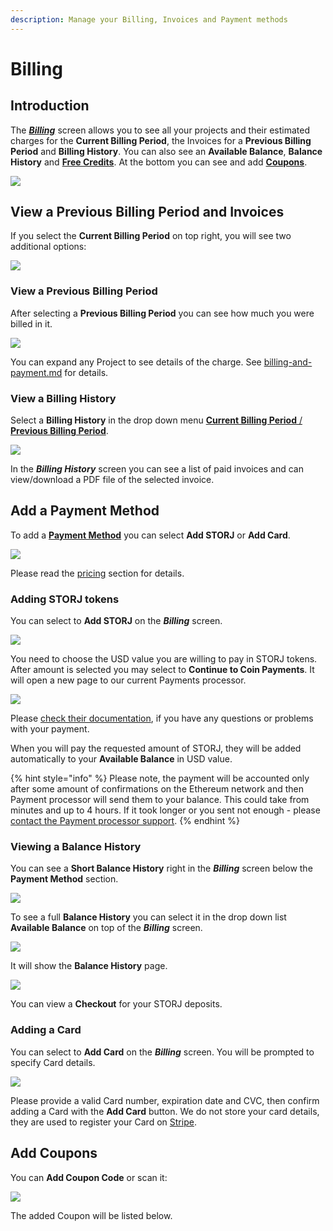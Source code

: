 ```yaml
---
description: Manage your Billing, Invoices and Payment methods
---
```


# Billing

## Introduction

The [_**Billing**_](billing.md) screen allows you to see all your projects and their estimated charges for the **Current Billing Period**, the Invoices for a **Previous Billing Period** and **Billing History**. You can also see an **Available Balance**, **Balance History** and [**Free Credits**](../../billing-payment-and-accounts-1/storj-token/promotional-credits.md#credits). At the bottom you can see and add [**Coupons**](../../billing-payment-and-accounts-1/storj-token/promotional-credits.md#coupons).

![](<../../.gitbook/assets/image (151).png>)

## View a Previous Billing Period and Invoices

If you select the **Current Billing Period** on top right, you will see two additional options:

![](<../../.gitbook/assets/image (146).png>)

### View a Previous Billing Period

After selecting a **Previous Billing Period** you can see how much you were billed in it.

![](<../../.gitbook/assets/image (130).png>)

You can expand any Project to see details of the charge. See [billing-and-payment.md](../../billing-payment-and-accounts-1/pricing/billing-and-payment.md "mention") for details.

### View a Billing History

Select a **Billing History** in the drop down menu [**Current Billing Period** / **Previous Billing Period**](billing.md#view-a-previous-billing-period-and-invoices).

![](<../../.gitbook/assets/image (155).png>)

In the _**Billing History**_ screen you can see a list of paid invoices and can view/download a PDF file of the selected invoice.

## Add a Payment Method

To add a [**Payment Method**](../../billing-payment-and-accounts-1/storj-token/) you can select **Add STORJ** or **Add Card**.

![](<../../.gitbook/assets/image (138) (1).png>)

Please read the [pricing](../../billing-payment-and-accounts-1/pricing/ "mention") section for details.

### Adding STORJ tokens

You can select to **Add STORJ** on the _**Billing**_ screen.

![](<../../.gitbook/assets/image (121).png>)

You need to choose the USD value you are willing to pay in STORJ tokens. After amount is selected you may select to **Continue to Coin Payments**. It will open a new page to our current Payments processor.

![](<../../.gitbook/assets/image (163).png>)

Please [check their documentation](https://www.coinpayments.net/help), if you have any questions or problems with your payment.

When you will pay the requested amount of STORJ, they will be added automatically to your **Available Balance** in USD value.

{% hint style="info" %}
Please note, the payment will be accounted only after some amount of confirmations on the Ethereum network and then Payment processor will send them to your balance. This could take from minutes and up to 4 hours. If it took longer or you sent not enough - please [contact the Payment processor support](https://www.coinpayments.net/help-support).
{% endhint %}

### Viewing a Balance History

You can see a **Short Balance History** right in the _**Billing**_ screen below the **Payment Method** section.

![](<../../.gitbook/assets/image (165).png>)

To see a full **Balance History** you can select it in the drop down list **Available Balance** on top of the _**Billing**_ screen.

![](<../../.gitbook/assets/image (135) (1) (1).png>)

It will show the **Balance History** page.

![](<../../.gitbook/assets/image (129).png>)

You can view a **Checkout** for your STORJ deposits.

### Adding a Card

You can select to **Add Card** on the _**Billing**_ screen. You will be prompted to specify Card details.

![](<../../.gitbook/assets/image (128).png>)

Please provide a valid Card number, expiration date and CVC, then confirm adding a Card with the **Add Card** button. We do not store your card details, they are used to register your Card on [Stripe](https://stripe.com/).

## Add Coupons

You can **Add Coupon Code** or scan it:

![](<../../.gitbook/assets/image (145) (1).png>)

The added Coupon will be listed below.
